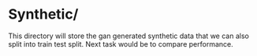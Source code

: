 # Synthetic/

This directory will store the gan generated synthetic data that we can also split into train test split. Next task would be to compare performance.